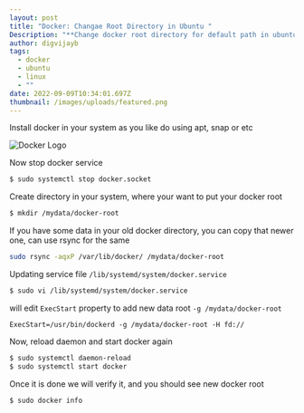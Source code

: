 ```yaml
---
layout: post
title: "Docker: Changae Root Directory in Ubuntu "
Description: "**Change docker root directory for default path in ubuntu**"
author: digvijayb
tags:
  - docker
  - ubuntu
  - linux
  - ""
date: 2022-09-09T10:34:01.697Z
thumbnail: /images/uploads/featured.png
---
```

Install docker in your system as you like do using apt, snap or etc

<!--more-->

![Docker Logo](/images/uploads/featured.png)

Now stop docker service 

```sh
$ sudo systemctl stop docker.socket
```

Create directory in your system, where your want to put your docker root

```sh
$ mkdir /mydata/docker-root
```

If you have some data in your old docker directory, you can copy that newer one, can use rsync for the same

```sh
sudo rsync -aqxP /var/lib/docker/ /mydata/docker-root
```

Updating service file `/lib/systemd/system/docker.service`

```sh
$ sudo vi /lib/systemd/system/docker.service
```

will edit `ExecStart` property to add new data root `-g /mydata/docker-root`

```
ExecStart=/usr/bin/dockerd -g /mydata/docker-root -H fd://
```

Now, reload daemon and start docker again

```sh
$ sudo systemctl daemon-reload
$ sudo systemctl start docker
```

Once it is done we will verify it, and you should see new docker root

```sh
$ sudo docker info
```